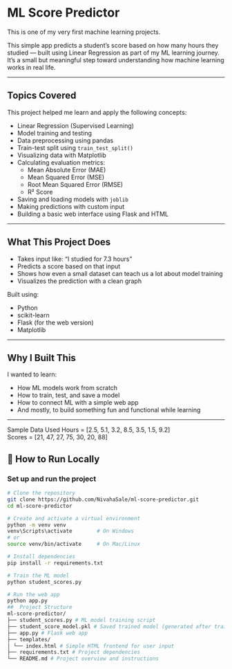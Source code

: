 # ML Score Predictor

This is one of my very first machine learning projects.

This simple app predicts a student’s score based on how many hours they studied — built using Linear Regression as part of my ML learning journey. It’s a small but meaningful step toward understanding how machine learning works in real life.

---

## Topics Covered

This project helped me learn and apply the following concepts:

- Linear Regression (Supervised Learning)
- Model training and testing
- Data preprocessing using pandas
- Train-test split using `train_test_split()`
- Visualizing data with Matplotlib
- Calculating evaluation metrics:
  - Mean Absolute Error (MAE)
  - Mean Squared Error (MSE)
  - Root Mean Squared Error (RMSE)
  - R² Score
- Saving and loading models with `joblib`
- Making predictions with custom input
- Building a basic web interface using Flask and HTML

---

## What This Project Does

- Takes input like: “I studied for 7.3 hours”
- Predicts a score based on that input
- Shows how even a small dataset can teach us a lot about model training
- Visualizes the prediction with a clean graph

Built using:
- Python
- scikit-learn
- Flask (for the web version)
- Matplotlib

---

## Why I Built This

I wanted to learn:
- How ML models work from scratch
- How to train, test, and save a model
- How to connect ML with a simple web app
- And mostly, to build something fun and functional while learning

---
Sample Data Used
Hours  = [2.5, 5.1, 3.2, 8.5, 3.5, 1.5, 9.2]  
Scores = [21,   47,   27,   75,   30,   20,  88]

## 🚀 How to Run Locally

###  Set up and run the project

```bash
# Clone the repository
git clone https://github.com/NivahaSale/ml-score-predictor.git
cd ml-score-predictor

# Create and activate a virtual environment
python -m venv venv
venv\Scripts\activate        # On Windows
# or
source venv/bin/activate     # On Mac/Linux

# Install dependencies
pip install -r requirements.txt

# Train the ML model
python student_scores.py

# Run the web app
python app.py
##  Project Structure
ml-score-predictor/
├── student_scores.py # ML model training script
├── student_score_model.pkl # Saved trained model (generated after training)
├── app.py # Flask web app
├── templates/
│ └── index.html # Simple HTML frontend for user input
├── requirements.txt # Project dependencies
└── README.md # Project overview and instructions
```


